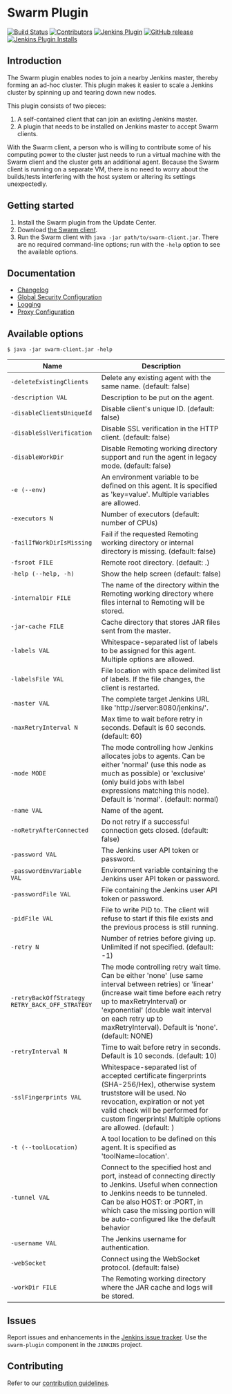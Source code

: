 # Swarm Plugin

[![Build Status](https://ci.jenkins.io/job/Plugins/job/swarm-plugin/job/master/badge/icon)](https://ci.jenkins.io/job/Plugins/job/swarm-plugin/job/master/)
[![Contributors](https://img.shields.io/github/contributors/jenkinsci/swarm-plugin.svg)](https://github.com/jenkinsci/swarm-plugin/graphs/contributors)
[![Jenkins Plugin](https://img.shields.io/jenkins/plugin/v/swarm.svg)](https://plugins.jenkins.io/swarm)
[![GitHub release](https://img.shields.io/github/release/jenkinsci/swarm-plugin.svg?label=changelog)](https://github.com/jenkinsci/swarm-plugin/releases/latest)
[![Jenkins Plugin Installs](https://img.shields.io/jenkins/plugin/i/swarm.svg?color=blue)](https://plugins.jenkins.io/swarm)

## Introduction

The Swarm plugin enables nodes to join a nearby Jenkins master, thereby
forming an ad-hoc cluster. This plugin makes it easier to scale a Jenkins
cluster by spinning up and tearing down new nodes.

This plugin consists of two pieces:

 1. A self-contained client that can join an existing Jenkins master.
 2. A plugin that needs to be installed on Jenkins master to accept
    Swarm clients.

With the Swarm client, a person who is willing to contribute some of his
computing power to the cluster just needs to run a virtual machine with
the Swarm client and the cluster gets an additional agent. Because the
Swarm client is running on a separate VM, there is no need to worry
about the builds/tests interfering with the host system or altering its
settings unexpectedly.

## Getting started

 1. Install the Swarm plugin from the Update Center.
 2. Download [the Swarm
    client](https://repo.jenkins-ci.org/releases/org/jenkins-ci/plugins/swarm-client/).
 3. Run the Swarm client with `java -jar path/to/swarm-client.jar`.
    There are no required command-line options; run with the `-help`
    option to see the available options.

## Documentation

* [Changelog](CHANGELOG.md)
* [Global Security Configuration](docs/security.md)
* [Logging](docs/logging.md)
* [Proxy Configuration](docs/proxy.md)

## Available options

`$ java -jar swarm-client.jar -help`

Name                                            | Description
-|-
`-deleteExistingClients`                        | Delete any existing agent with the same name. (default: false)
`-description VAL`                              | Description to be put on the agent.
`-disableClientsUniqueId`                       | Disable client's unique ID. (default: false)
`-disableSslVerification`                       | Disable SSL verification in the HTTP client. (default: false)
`-disableWorkDir`                               | Disable Remoting working directory support and run the agent in legacy mode. (default: false)
`-e (--env)`                                    | An environment variable to be defined on this agent. It is specified as 'key=value'. Multiple variables are allowed.
`-executors N`                                  | Number of executors (default: number of CPUs)
`-failIfWorkDirIsMissing`                       | Fail if the requested Remoting working directory or internal directory is missing. (default: false)
`-fsroot FILE`                                  | Remote root directory. (default: .)
`-help (--help, -h)`                            | Show the help screen (default: false)
`-internalDir FILE`                             | The name of the directory within the Remoting working directory where files internal to Remoting will be stored.
`-jar-cache FILE`                               | Cache directory that stores JAR files sent from the master.
`-labels VAL`                                   | Whitespace-separated list of labels to be assigned for this agent. Multiple options are allowed.
`-labelsFile VAL`                               | File location with space delimited list of labels.  If the file changes, the client is restarted.
`-master VAL`                                   | The complete target Jenkins URL like 'http://server:8080/jenkins/'.
`-maxRetryInterval N`                           | Max time to wait before retry in seconds. Default is 60 seconds. (default: 60)
`-mode MODE`                                    | The mode controlling how Jenkins allocates jobs to agents. Can be either 'normal' (use this node as much as possible) or 'exclusive' (only build jobs with label expressions matching this node). Default is 'normal'. (default: normal)
`-name VAL`                                     | Name of the agent.
`-noRetryAfterConnected`                        | Do not retry if a successful connection gets closed. (default: false)
`-password VAL`                                 | The Jenkins user API token or password.
`-passwordEnvVariable VAL`                      | Environment variable containing the Jenkins user API token or password.
`-passwordFile VAL`                             | File containing the Jenkins user API token or password.
`-pidFile VAL`                                  | File to write PID to. The client will refuse to start if this file exists and the previous process is still running.
`-retry N`                                      | Number of retries before giving up. Unlimited if not specified. (default: -1)
`-retryBackOffStrategy RETRY_BACK_OFF_STRATEGY` | The mode controlling retry wait time. Can be either 'none' (use same interval between retries) or 'linear' (increase wait time before each retry up to maxRetryInterval) or 'exponential' (double wait interval on each retry up to maxRetryInterval). Default is 'none'. (default: NONE)
`-retryInterval N`                              | Time to wait before retry in seconds. Default is 10 seconds. (default: 10)
`-sslFingerprints VAL`                          | Whitespace-separated list of accepted certificate fingerprints (SHA-256/Hex), otherwise system truststore will be used. No revocation, expiration or not yet valid check will be performed for custom fingerprints! Multiple options are allowed. (default: )
`-t (--toolLocation)`                           | A tool location to be defined on this agent. It is specified as 'toolName=location'.
`-tunnel VAL`                                   | Connect to the specified host and port, instead of connecting directly to Jenkins. Useful when connection to Jenkins needs to be tunneled. Can be also HOST: or :PORT, in which case the missing portion will be auto-configured like the default behavior
`-username VAL`                                 | The Jenkins username for authentication.
`-webSocket`                                    | Connect using the WebSocket protocol. (default: false)
`-workDir FILE`                                 | The Remoting working directory where the JAR cache and logs will be stored.

## Issues

Report issues and enhancements in the [Jenkins issue tracker](https://issues.jenkins-ci.org/).
Use the `swarm-plugin` component in the `JENKINS` project.

## Contributing

Refer to our [contribution guidelines](https://github.com/jenkinsci/.github/blob/master/CONTRIBUTING.md).
